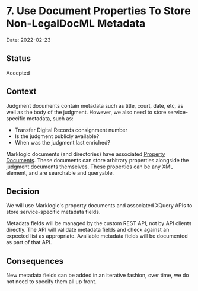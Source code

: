 # 7. Use Document Properties To Store Non-LegalDocML Metadata

Date: 2022-02-23

## Status

Accepted

## Context

Judgment documents contain metadata such as title, court, date, etc, as well as the body of the judgment. However, we also need to store service-specific metadata, such as:

* Transfer Digital Records consignment number
* Is the judgment publicly available?
* When was the judgment last enriched?

Marklogic documents (and directories) have associated [Property Documents](https://docs.marklogic.com/guide/app-dev/properties). These documents can store arbitrary properties alongside the judgment documents themselves. These properties can be any XML element, and are searchable and queryable.

## Decision

We will use Marklogic's property documents and associated XQuery APIs to store service-specific metadata fields.

Metadata fields will be managed by the custom REST API, not by API clients directly. The API will validate metadata fields and check against an expected list as appropriate. Available metadata fields will be documented as part of that API.

## Consequences

New metadata fields can be added in an iterative fashion, over time, we do not need to specify them all up front.
